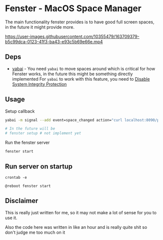 # Fenster - MacOS Space Manager

The main functionality fenster provides is to have good full screen spaces, in the future it might provide more.


https://user-images.githubusercontent.com/10355479/163709379-b5c99dca-0123-41f3-ba43-e93c5b69e66e.mp4



## Deps
- [yabai](https://github.com/koekeishiya/yabai) - You need `yabai` to move spaces around which is critical for how Fenster works, in the future this might be something directly implemented
    For `yabai` to work with this feature, you need to [Disable System Integrity Protection](https://github.com/koekeishiya/yabai/wiki/Disabling-System-Integrity-Protection)

## Usage

Setup callback
```bash
yabai -m signal --add event=space_changed action="curl localhost:8090/prepare?oldSpace=\${YABAI_RECENT_SPACE_ID}&newSpace=\${YABAI_SPACE_ID}"

# In the future will be
# fenster setup # not implement yet
```

Run the fenster server
```
fenster start
```

## Run server on startup

```
crontab -e

@reboot fenster start
```

## Disclaimer

This is really just written for me, so it may not make a lot of sense for you to use it. 

Also the code here was written in like an hour and is really quite shit so don't judge me too much on it